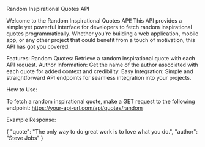Random Inspirational Quotes API

Welcome to the Random Inspirational Quotes API! This API provides a simple yet powerful interface for developers to fetch random inspirational quotes programmatically. Whether you're building a web application, mobile app, or any other project that could benefit from a touch of motivation, this API has got you covered.

Features:
Random Quotes: Retrieve a random inspirational quote with each API request.
Author Information: Get the name of the author associated with each quote for added context and credibility.
Easy Integration: Simple and straightforward API endpoints for seamless integration into your projects.

How to Use:

To fetch a random inspirational quote, make a GET request to the following endpoint:
https://your-api-url.com/api/quotes/random

Example Response:

{
  "quote": "The only way to do great work is to love what you do.", "author": "Steve Jobs"
}

